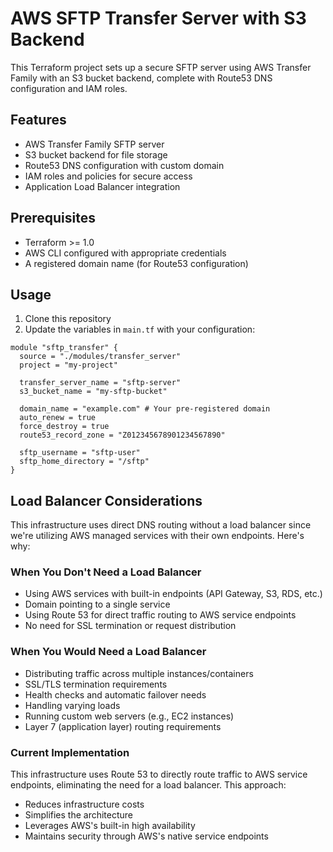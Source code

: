 # AWS SFTP Transfer Server with S3 Backend

This Terraform project sets up a secure SFTP server using AWS Transfer Family with an S3 bucket backend, complete with Route53 DNS configuration and IAM roles.

## Features

- AWS Transfer Family SFTP server
- S3 bucket backend for file storage
- Route53 DNS configuration with custom domain
- IAM roles and policies for secure access
- Application Load Balancer integration

## Prerequisites

- Terraform >= 1.0
- AWS CLI configured with appropriate credentials
- A registered domain name (for Route53 configuration)

## Usage

1. Clone this repository
2. Update the variables in `main.tf` with your configuration:

```hcl
module "sftp_transfer" {
  source = "./modules/transfer_server"
  project = "my-project"
  
  transfer_server_name = "sftp-server"
  s3_bucket_name = "my-sftp-bucket"
  
  domain_name = "example.com" # Your pre-registered domain
  auto_renew = true
  force_destroy = true
  route53_record_zone = "Z012345678901234567890"
  
  sftp_username = "sftp-user"
  sftp_home_directory = "/sftp"
}
```

## Load Balancer Considerations

This infrastructure uses direct DNS routing without a load balancer since we're utilizing AWS managed services with their own endpoints. Here's why:

### When You Don't Need a Load Balancer
- Using AWS services with built-in endpoints (API Gateway, S3, RDS, etc.)
- Domain pointing to a single service
- Using Route 53 for direct traffic routing to AWS service endpoints
- No need for SSL termination or request distribution

### When You Would Need a Load Balancer
- Distributing traffic across multiple instances/containers
- SSL/TLS termination requirements
- Health checks and automatic failover needs
- Handling varying loads
- Running custom web servers (e.g., EC2 instances)
- Layer 7 (application layer) routing requirements

### Current Implementation
This infrastructure uses Route 53 to directly route traffic to AWS service endpoints, eliminating the need for a load balancer. This approach:
- Reduces infrastructure costs
- Simplifies the architecture
- Leverages AWS's built-in high availability
- Maintains security through AWS's native service endpoints
